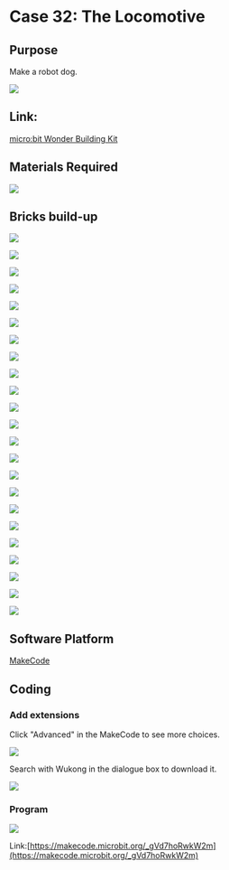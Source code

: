 # Case 32: The Locomotive
## Purpose
Make a robot dog.
 
![](./images/Wonder-Building-Kit-case-32-01.png)

## Link: 

[micro:bit Wonder Building Kit](https://www.elecfreaks.com/micro-bit-wonder-building-kit-without-micro-bit-board.html)

## Materials Required

![](./images/Wonder-Building-Kit-step-case-32-01.png)

## Bricks build-up


![](./images/Wonder-Building-Kit-step-case-32-02.png)

![](./images/Wonder-Building-Kit-step-case-32-03.png)

![](./images/Wonder-Building-Kit-step-case-32-04.png)

![](./images/Wonder-Building-Kit-step-case-32-05.png)

![](./images/Wonder-Building-Kit-step-case-32-06.png)

![](./images/Wonder-Building-Kit-step-case-32-07.png)

![](./images/Wonder-Building-Kit-step-case-32-08.png)

![](./images/Wonder-Building-Kit-step-case-32-09.png)

![](./images/Wonder-Building-Kit-step-case-32-10.png)

![](./images/Wonder-Building-Kit-step-case-32-11.png)

![](./images/Wonder-Building-Kit-step-case-32-12.png)

![](./images/Wonder-Building-Kit-step-case-32-13.png)

![](./images/Wonder-Building-Kit-step-case-32-14.png)

![](./images/Wonder-Building-Kit-step-case-32-15.png)

![](./images/Wonder-Building-Kit-step-case-32-16.png)

![](./images/Wonder-Building-Kit-step-case-32-17.png)

![](./images/Wonder-Building-Kit-step-case-32-18.png)

![](./images/Wonder-Building-Kit-step-case-32-19.png)

![](./images/Wonder-Building-Kit-step-case-32-20.png)

![](./images/Wonder-Building-Kit-step-case-32-21.png)

![](./images/Wonder-Building-Kit-step-case-32-22.png)

![](./images/Wonder-Building-Kit-step-case-32-23.png)

![](./images/Wonder-Building-Kit-step-case-32-24.png)


## Software Platform

[MakeCode](https://makecode.microbit.org/)

## Coding
### Add extensions
Click "Advanced" in the MakeCode to see more choices.
 
![](./images/Wonder-Building-Kit-case-21-02.png)

Search with Wukong in the dialogue box to download it. 

![](./images/Wonder-Building-Kit-case-21-03.png)





### Program
 
![](./images/Wonder-Building-Kit-case-32-04.png)

Link:[https://makecode.microbit.org/_gVd7hoRwkW2m](https://makecode.microbit.org/_gVd7hoRwkW2m)

